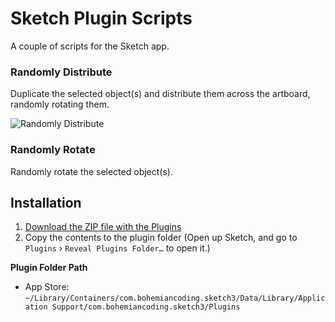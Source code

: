 Sketch Plugin Scripts
=====================

A couple of scripts for the Sketch app.


### Randomly Distribute

Duplicate the selected object(s) and distribute them across the artboard, randomly rotating them.

![Randomly Distribute](https://raw.githubusercontent.com/kumo/Sketch-Plugin-Scripts/master/docs/random-distribute.gif)

### Randomly Rotate

Randomly rotate the selected object(s).

## Installation

1. [Download the ZIP file with the Plugins](https://github.com/kumo/Sketch-Plugin-Scripts/archive/master.zip)
2. Copy the contents to the plugin folder (Open up Sketch, and go to `Plugins` › `Reveal Plugins Folder…` to open it.)

**Plugin Folder Path**

* App Store: `~/Library/Containers/com.bohemiancoding.sketch3/Data/Library/Application Support/com.bohemiancoding.sketch3/Plugins`
